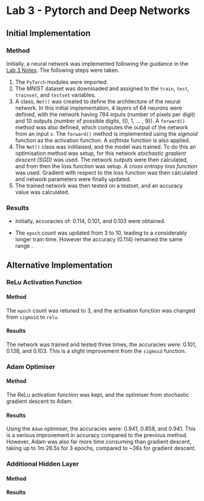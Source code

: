 # Lab 3 - Pytorch and Deep Networks

## Initial Implementation

### Method

Initially, a neural network was implemented following the guidance in the [Lab 3 Notes](./Lab3_2022.pdf). The following steps were taken.

1. The `PyTorch` modules were imported.
2. The _MNIST_ dataset was downloaded and assigned to the `train`, `test`, `trainset`, and `testset` variables.
3. A class, `Net()` was created to define the architecture of the neural network. In this initial implementation, 4 layers of 64 neurons were defined, with the network having 784 inputs (number of pixels per digit) and 10 outputs (number of possible digits, {0, 1, ... , 9}). A `forward()` method was also defined, which computes the output of the network from an input `x`. The `forward()` method is implemented using the _sigmoid_ function as the activation function. A _softmax_ function is also applied.
4. The `Net()` class was initilaised, and the model was trained. To do this an optimisation method was setup, for this network _stochastic gradient descent (SGD)_ was used. The network outputs were then calculated, and from then the loss function was setup. A _cross entropy loss function_ was used. Gradient with respect to the loss function was then calculated and network parameters were finally updated.
5. The trained network was then tested on a testset, and an accuracy value was calculated.

### Results

-   Initially, accuracies of: 0.114, 0.101, and 0.103 were obtained.

-   The `epoch` count was updated from 3 to 10, leading to a considerably longer train time. However the accuracy (0.114) remained the same range .

## Alternative Implementation

### ReLu Activation Function

#### Method

The `epoch` count was retuned to 3, and the activation function was changed from `sigmoid` to `relu`.

#### Results

The network was trained and tested three times, the accuracies were: 0.101, 0.138, and 0.103. This is a slight improvement from the `sigmoid` function.

### Adam Optimiser

#### Method

The ReLu activation function was kept, and the optimiser  from  stochastic  gradient  descent  to  Adam.

#### Results

Using the `Adam` optimiser, the accuracies were: 0.941, 0.858, and 0.941. This is a serious improvement in accuracy compared to the previous method. However, Adam was also far more time consuming than gradient descent, taking up to 1m 26.5s for 3 epochs, compared to ~36s for gradient descent.

### Additional Hidden Layer

#### Method

#### Results
